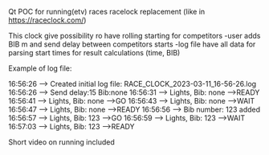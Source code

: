Qt POC for running(etv) races racelock replacement (like in https://raceclock.com/)

This clock give possibility ro have rolling starting for competitors
-user adds BIB m and send delay between competitors starts
-log file have all data for parsing start times for result calculations (time, BIB)

Example of log file:

16:56:26 --> Created initial log file: RACE_CLOCK_2023-03-11_16-56-26.log
16:56:26 --> Send delay:15  Bib:none
16:56:31 --> Lights, Bib: none -->READY
16:56:41 --> Lights, Bib: none -->GO
16:56:43 --> Lights, Bib: none -->WAIT
16:56:47 --> Lights, Bib: none -->READY
16:56:56 --> Bib number: 123 added
16:56:57 --> Lights, Bib: 123 -->GO
16:56:59 --> Lights, Bib: 123 -->WAIT
16:57:03 --> Lights, Bib: 123 -->READY

Short video on running included
